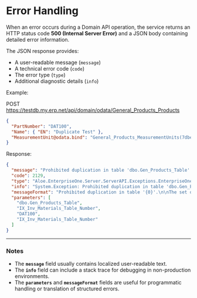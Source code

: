 # Error Handling

When an error occurs during a Domain API operation, the service returns an HTTP status code **500 (Internal Server Error)** and a JSON body containing detailed error information.

The JSON response provides:
- A user-readable message (`message`)  
- A technical error code (`code`)  
- The error type (`type`)  
- Additional diagnostic details (`info`)  

Example:

POST https://testdb.my.erp.net/api/domain/odata/General_Products_Products

```json
{
  "PartNumber": "DAT100",
  "Name": { "EN": "Duplicate Test" },
  "MeasurementUnit@odata.bind": "General_Products_MeasurementUnits(7dbe6d6a-22ef-4c2f-a798-054bc2d13c8b)"
}
```

Response:
```json
{
  "message": "Prohibited duplication in table 'dbo.Gen_Products_Table'.\n\nThe set of values for the following fields could not be saved more than once...",
  "code": 2129,
  "type": "Aloe.EnterpriseOne.Server.ServerAPI.Exceptions.EnterpriseOneServerException",
  "info": "System.Exception: Prohibited duplication in table 'dbo.Gen_Products_Table'...",
  "messageFormat": "Prohibited duplication in table '{0}'.\n\nThe set of values for the following fields could not be saved more than once.\n\nFields: ({1})\n\nDuplicated value: ({2})\n\nIndex: {3}\n\nPlease remove the duplicate record or change the value of any of the fields listed.",
  "parameters": [
    "dbo.Gen_Products_Table",
    "IX_Inv_Materials_Table_Number",
    "DAT100",
    "IX_Inv_Materials_Table_Number"
  ]
}
```

---

### Notes

- The **`message`** field usually contains localized user-readable text.  
- The **`info`** field can include a stack trace for debugging in non-production environments.  
- The **`parameters`** and **`messageFormat`** fields are useful for programmatic handling or translation of structured errors.  
